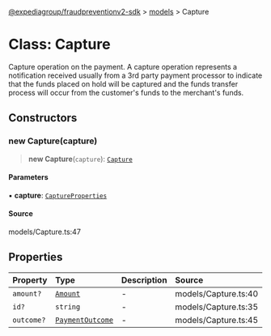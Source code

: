 [@expediagroup/fraudpreventionv2-sdk](../../index.md) > [models](../index.md) > Capture

# Class: Capture

Capture operation on the payment. A capture operation represents a notification received usually from a 3rd party payment processor to indicate that the funds placed on hold will be captured and the funds transfer process will occur from the customer\'s funds to the merchant\'s funds.

## Constructors

### new Capture(capture)

> **new Capture**(`capture`): [`Capture`](Capture.md)

#### Parameters

▪ **capture**: [`CaptureProperties`](../interfaces/CaptureProperties.md)

#### Source

models/Capture.ts:47

## Properties

| Property | Type | Description | Source |
| :------ | :------ | :------ | :------ |
| `amount?` | [`Amount`](Amount.md) | - | models/Capture.ts:40 |
| `id?` | `string` | - | models/Capture.ts:35 |
| `outcome?` | [`PaymentOutcome`](PaymentOutcome.md) | - | models/Capture.ts:45 |

